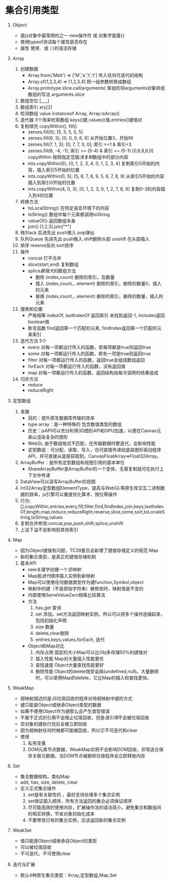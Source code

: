 # 集合引用类型

1. Object
    - 是js对象中最常用的之一 new操作符 或 对象字面量{}
    - 使用typeof测试每个属性是否存在
    - 属性 使用`. `或 `[]`的语法存储

2. Array
    1. 创建数据 
        - Array.from('Matt') => ['M','a','t','t'] 传入任何可迭代的结构
        - Array.of(1,2,3,4) => [1,2,3,4] 把一组参数转换成数组
        - Array.prototype.slice.call(arguments) 笨拙的将arguments对象转成数组的写法 arguments.slice
    2. 数组空位 [,,,,,]
    3. 数组索引 ary[2]
    4. 检测数组 value instanceof Array, Array.isArray()
    5. 迭代器 3个用来检索数组 keys()键,values()值,entries()键值对
    6. 复制填充 copyWithin(), fill()
        - zeroes.fill(5); [5, 5, 5, 5, 5]
        - zeroes.fill(6, 3); [0, 0, 0, 6, 6] 从开始位置3，开始fill
        - zeroes.fill(7, 1, 3); [0, 7, 7, 0, 0]; 索引 >=1 & 索引<3
        - zeroes.fill(8, -4, -1); 索引 >= (5-4) & 索引 <= (5-1) [0,8,8,8,0]
        copyWithin 按照指定范围*浅复制*数组中的部分内容
        - ints.copyWithin(5); [0, 1, 2, 3, 4, 0, 1, 2, 3, 4] 复制索引0开始的内容，插入索引5开始的位置
        - ints.copyWithin(0, 5); [5, 6, 7, 8, 9, 5, 6, 7, 8, 9] 从索引5开始的内容插入到索引0开始的位置 
        - ints.copyWithin(4, 0, 3); [0, 1, 2, 3, 0, 1, 2, 7, 8, 9] 复制0-3的内容插入到4的位置
    7. 转换方法
        - toLocalString() 在特定语言环境下的内容
        - toString() 数组中每个元素都调用toString
        - valueOf() 返回数组本身
        - join() [1,2,3].join("*")
    8. 栈Stack 后进先出 push推入 pop弹出 
    9. 队列Queue 先进先出 push推入 shift删除头部
        unshift 在头部插入
    10. 排序 reserse反向 sort排序
    11. 操作 
        - concat 打平合并
        - slice(start,end) 复制数组
        - splice*最强大*的数组方法
            - 删除 (index,count) 删除的索引，及数量
            - 插入 (index,count,...element) 删除的索引，删除的数量0，插入的元素
            - 替换 (index,count,...element) 删除的索引，删除的数量，插入的元素
    12. 搜索和位置
        - 严格相等 indexOf, lastIndexOf 返回索引 未找到返回-1, includes返回boolean值
        - 断言函数 find返回第一个匹配的元素, findIndex返回第一个匹配的元素索引
    13. 迭代方法 5个
        - every 对每一项都运行传入的函数，若每项都是true则返回true
        - some 对每一项都运行传入的函数，若有一项是true则返回true
        - filter 对每一项都运行传入的函数，返回true会组成数组返回
        - forEach 对每一项都运行传入的函数，没有返回值
        - map 对每一项都运行传入的函数，返回结构由每次调用的结果组成
    14. 归并方法
        - reduce
        - reduceRight

3. 定型数组
    1.  发展  
        - 目的：提升原生数据库传输的效率
        - type array：是一种特殊的 包含数值类型的数组
        - 历史：jsAPI可以充分利用3D图形API和GPU加速，以便在Canvas元素山渲染复杂的图形
        - WebGL 由于数组格式不匹配，在传输数据时要迭代，会影响性能
        - 定型数组：可分配、读取、写入，也可直接传递给底层图形驱动程序API，并可直接从底层获取到。CanvasFloatArray=>Float32Array。
    2. ArrayBuffer：是所有定型数组和视图引用的基本单位
        - ShareArrayBuffer是ArrayBuffer的一个变体，无需复制就可在执行上下文中传递
    3. DataView可以读写ArrayBuffer的视图
    4. Int32Array定型数组ElementType，提高与WebGL等原生库交互二进制数据的效率，js引擎可以重度优化算术、按位等操作
    5. 行为:[],copyWithin,entries,every,fill,filter,find,findIndex,join,keys,lastIndexOf,length,map,reduce,reduceRight,reverse,slice,some,sort,toLocaleString,toString,values
    6. 复制合并修改:concat,pop,push,shift,splice,unshift
    7. 上溢下溢不会影响到其他索引

4. Map
    - 因为Object键值有问题，TC39委员会新增了键值存储定义的规范 Map
    - 新的集合类型，是真正的键值存储机制
    1. 基本API
        - new关键字创建一个*空映射*
        - Map按*迭代*顺序插入实例到新映射
        - Map可以使用任何数据类型作为键function,Symbol,object
        - 映射中的键（不是原始字符串）被修改时，映射值是不变的
        - 内部使用SameValueZero相等比较算法
        - 方法
            1. has,get 查询
            2. set 添加。set方法返回映射实例，所以可以把多个操作连缀起来，包括初始化声明
            3. size 数量
            4. delete,clear删除
            5. entries,keys,values,forEach, 迭代
        - Object和Map对比
            1. 内存占用 固定的大小Map可以比Obj多存储50%的键值对
            2. 插入性能 Map对大量插入性能更优
            3. 查找速度 Object大量查找性能更好
            4. 删除性能 Object的delete饱受诟病(undefined,null)。大量删除时，可以使用Map的delete，它比Map的插入和查找更快。

5. WeakMap
    - 弱映射描述的是JS垃圾回收的程序对待弱映射中键的方式
    - 键只能是Object或继承Object类型的数据
    - 如果不使用Object作为键那么会产生类型错误
    - 不属于正式的引用不会阻止垃圾回收，但是*值引用*不会被垃圾回收
    - 空对象的键执行完后会被立即回收
    - 因为弱映射任何时候都可能被回收，所以它不可迭代和clear
    - 使用
        1. 私有变量
        2. DOM元素节点数据，WeakMap实例不会影响DOM回收，非常适合保存关联元数据。当DOM节点被删除垃圾程序会立即释放内存

6. Set
    - 集合数据结构，类似Map
    - add, has, size, delete, clear
    - 定义正式集合操作
        1. set是有关联性的 ，最好支持处理多个集合实例
        2. set保证插入顺序，所有方法返回的集合必须保证顺序
        3. 尽可能高效的使用内存，扩展操作法的语法简介。避免集合和数组间的相互转换，节省对象初始化成本
        4. 不要修改已有的集合实例，应该返回新的集合实例

7. WeakSet
    - 值只能是Object或继承自Object的类型
    - 可以被垃圾回收
    - 不可迭代，不可使用clear

8. 迭代与扩展
    - 默认4种原生集合类型：Array,定型数组,Map,Set
    
